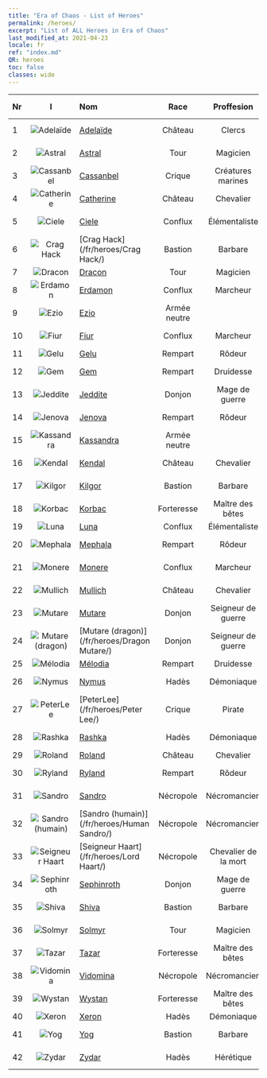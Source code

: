```yaml
---
title: "Era of Chaos - List of Heroes"
permalink: /heroes/
excerpt: "List of ALL Heroes in Era of Chaos"
last_modified_at: 2021-04-23
locale: fr
ref: "index.md"
QR: heroes
toc: false
classes: wide
---
```

  | Nr |  I |    Nom    |  Race   |  Proffesion   |  Rate  |    Specialty     | User Rate  | 
  |:---|:--:|:-----------|:-------:|:-------------:|:------:|:-----------------|:----:|
  | 1 | ![Adelaïde](/images/h/h_Adelaide.jpg) | [Adelaïde](/fr/heroes/Adelaide/) | Château | Clercs | **SR** |  Anneau de givre | R+ |
  | 2 | ![Astral](/images/h/h_Astral.jpg) | [Astral](/fr/heroes/Astral/) | Tour | Magicien | **SSR** |  Amplification magique | SSR |
  | 3 | ![Cassanbel](/images/h/h_Cassanbel.jpg) | [Cassanbel](/fr/heroes/Cassanbel/) | Crique | Créatures marines | **SSR** |  Chant de l'océan | SSR |
  | 4 | ![Catherine](/images/h/h_Catherine.jpg) | [Catherine](/fr/heroes/Catherine/) | Château | Chevalier | **R** |  Croisé de fer | R |
  | 5 | ![Ciele](/images/h/h_Ciele.jpg) | [Ciele](/fr/heroes/Ciele/) | Conflux | Élémentaliste | **SSR** |  Résonance élémentaire | SSR |
  | 6 | ![Crag Hack](/images/h/h_CragHack.jpg) | [Crag Hack](/fr/heroes/Crag Hack/) | Bastion | Barbare | **SR** |  Offensive | R+ |
  | 7 | ![Dracon](/images/h/h_Dracon.jpg) | [Dracon](/fr/heroes/Dracon/) | Tour | Magicien | **SR+** |  Enchanteur | R |
  | 8 | ![Erdamon](/images/h/h_Erdamon.jpg) | [Erdamon](/fr/heroes/Erdamon/) | Conflux | Marcheur | **R** |  Roi des rochers | R |
  | 9 | ![Ezio](/images/h/h_Ezio.jpg) | [Ezio](/fr/heroes/Ezio/) | Armée neutre |  | **SSR** |  Confrérie | R+ |
  | 10 | ![Fiur](/images/h/h_Fiur.jpg) | [Fiur](/fr/heroes/Fiur/) | Conflux | Marcheur | **R** |  Élémentaire de feu | R |
  | 11 | ![Gelu](/images/h/h_Gelu.jpg) | [Gelu](/fr/heroes/Gelu/) | Rempart | Rôdeur | **SR+** |  Tireur d'élite | SR+ |
  | 12 | ![Gem](/images/h/h_Gem.jpg) | [Gem](/fr/heroes/Gem/) | Rempart | Druidesse | **SSR** |  Guérison naturelle | SSR |
  | 13 | ![Jeddite](/images/h/h_Jeddite.jpg) | [Jeddite](/fr/heroes/Jeddite/) | Donjon | Mage de guerre | **SR** |  Cycle de la vie | SR |
  | 14 | ![Jenova](/images/h/h_Ylthin.jpg) | [Jenova](/fr/heroes/Jenova/) | Rempart | Rôdeur | **R** |  Vierge à la Licorne | R |
  | 15 | ![Kassandra](/images/h/h_kashandela.jpg) | [Kassandra](/fr/heroes/Kassandra/) | Armée neutre |  | **SSR-** |  Légion spartiate | R |
  | 16 | ![Kendal](/images/h/h_Kendel.jpg) | [Kendal](/fr/heroes/Kendal/) | Château | Chevalier | **SR** |  Maître des tactiques | R |
  | 17 | ![Kilgor](/images/h/h_Kilgor.jpg) | [Kilgor](/fr/heroes/Kilgor/) | Bastion | Barbare | **SSR** |  Béhémoth de guerre | SSR |
  | 18 | ![Korbac](/images/h/h_Korbac.jpg) | [Korbac](/fr/heroes/Korbac/) | Forteresse | Maître des bêtes | **R** |  Vol stationnaire | R |
  | 19 | ![Luna](/images/h/h_Luna.jpg) | [Luna](/fr/heroes/Luna/) | Conflux | Élémentaliste | **SR+** |  Mur infernal | R |
  | 20 | ![Mephala](/images/h/h_Mephala.jpg) | [Mephala](/fr/heroes/Mephala/) | Rempart | Rôdeur | **R** |  Défense absolue | R |
  | 21 | ![Monere](/images/h/h_Monere.jpg) | [Monere](/fr/heroes/Monere/) | Conflux | Marcheur | **SR** |  Élémentaire de l'esprit | R |
  | 22 | ![Mullich](/images/h/h_Mullich.jpg) | [Mullich](/fr/heroes/Mullich/) | Château | Chevalier | **R** |  Charge d'assaut | R+ |
  | 23 | ![Mutare](/images/h/h_Mutare.jpg) | [Mutare](/fr/heroes/Mutare/) | Donjon | Seigneur de guerre | **R** |  Torrent du Donjon | R |
  | 24 | ![Mutare (dragon)](/images/h/h_MutareDrake.jpg) | [Mutare (dragon)](/fr/heroes/Dragon Mutare/) | Donjon | Seigneur de guerre | **SSR** |  Éveil du Dragon | SSR |
  | 25 | ![Mélodia](/images/h/h_Melodia.jpg) | [Mélodia](/fr/heroes/Melodia/) | Rempart | Druidesse | **SSR-** |  Bonne fortune | R |
  | 26 | ![Nymus](/images/h/h_Nymus.jpg) | [Nymus](/fr/heroes/Nymus/) | Hadès | Démoniaque | **SR** |  Fantôme infernal | R+ |
  | 27 | ![PeterLee](/images/h/h_PeterLee.jpg) | [PeterLee](/fr/heroes/Peter Lee/) | Crique | Pirate | **SR+** |  Levez les voiles | R+ |
  | 28 | ![Rashka](/images/h/h_Rashka.jpg) | [Rashka](/fr/heroes/Rashka/) | Hadès | Démoniaque | **SR** |  Seigneur du feu | R |
  | 29 | ![Roland](/images/h/h_Roland.jpg) | [Roland](/fr/heroes/Roland/) | Château | Chevalier | **SSR** |  Moral accru | SR+ |
  | 30 | ![Ryland](/images/h/h_Ryland.jpg) | [Ryland](/fr/heroes/Ryland/) | Rempart | Rôdeur | **SR** |  Garde sylvanien | R |
  | 31 | ![Sandro](/images/h/h_Sandro.jpg) | [Sandro](/fr/heroes/Sandro/) | Nécropole | Nécromancien | **SSR** |  Les Ténèbres se répandent | SSR |
  | 32 | ![Sandro (humain)](/images/h/h_HumanSandro.jpg) | [Sandro (humain)](/fr/heroes/Human Sandro/) | Nécropole | Nécromancien | **SR+** |  Âme immortelle | SR |
  | 33 | ![Seigneur Haart](/images/h/h_LordHaart.jpg) | [Seigneur Haart](/fr/heroes/Lord Haart/) | Nécropole | Chevalier de la mort | **SSR** |  Chevalier de la mort | SR- |
  | 34 | ![Sephinroth](/images/h/h_Sephinroth.jpg) | [Sephinroth](/fr/heroes/Sephinroth/) | Donjon | Mage de guerre | **R** |  Regard de cristal | R |
  | 35 | ![Shiva](/images/h/h_Shiwa.jpg) | [Shiva](/fr/heroes/Shiva/) | Bastion | Barbare | **R** |  Porteur du tonnerre | R |
  | 36 | ![Solmyr](/images/h/h_Solmyr.jpg) | [Solmyr](/fr/heroes/Solmyr/) | Tour | Magicien | **SR+** |  Foudre terrible | SR |
  | 37 | ![Tazar](/images/h/h_Tazar.jpg) | [Tazar](/fr/heroes/Tazar/) | Forteresse | Maître des bêtes | **SSR** |  Rage sanguinaire | SSR |
  | 38 | ![Vidomina](/images/h/h_Vidomina.jpg) | [Vidomina](/fr/heroes/Vidomina/) | Nécropole | Nécromancien | **SR+** |  Nécromancien | R |
  | 39 | ![Wystan](/images/h/h_Wystan.jpg) | [Wystan](/fr/heroes/Wystan/) | Forteresse | Maître des bêtes | **R** |  Chasseur des marais | R |
  | 40 | ![Xeron](/images/h/h_Xeron.jpg) | [Xeron](/fr/heroes/Xeron/) | Hadès | Démoniaque | **SSR** |  Archidiable | SSR |
  | 41 | ![Yog](/images/h/h_Yog.jpg) | [Yog](/fr/heroes/Yog/) | Bastion | Barbare | **SR** |  Cyclope enragé | SR |
  | 42 | ![Zydar](/images/h/h_Zydar.jpg) | [Zydar](/fr/heroes/Zydar/) | Hadès | Hérétique | **R** |  Invocation d'Hadès | R |
